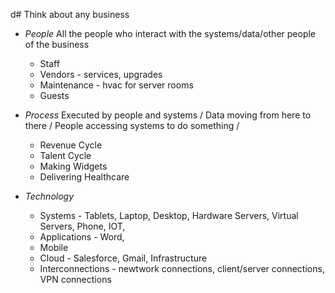 d# Think about any business
- *People* 
	All the people who interact with the systems/data/other people of the business
	- Staff
	- Vendors - services, upgrades
	- Maintenance - hvac for server rooms
	- Guests
- *Process*
	Executed by people and systems / Data moving from here to there / People accessing systems to do something / 
	- Revenue Cycle
	- Talent Cycle
	- Making Widgets
	- Delivering Healthcare
- *Technology*
	
	- Systems - Tablets, Laptop, Desktop, Hardware Servers, Virtual Servers, Phone, IOT, 
	- Applications - Word,
	- Mobile
	- Cloud - Salesforce, Gmail, Infrastructure
	- Interconnections - newtwork connections, client/server connections, VPN connections
